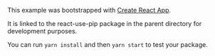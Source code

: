 This example was bootstrapped with [Create React App](https://github.com/facebook/create-react-app).

It is linked to the react-use-pip package in the parent directory for development purposes.

You can run `yarn install` and then `yarn start` to test your package.
